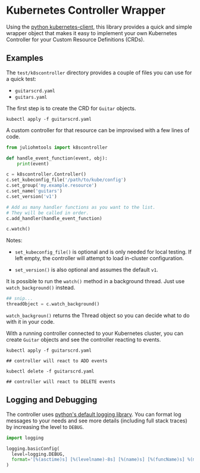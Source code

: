 # Kubernetes Controller Wrapper

Using the [python kubernetes-client](https://github.com/kubernetes-client/python), this library provides a quick and simple wrapper object that makes it easy to implement your own Kubernetes Controller for your Custom Resource Definitions (CRDs).

## Examples

The `test/k8scontroller` directory provides a couple of files you can use for a quick test:

* `guitarscrd.yaml`
* `guitars.yaml`

The first step is to create the CRD for `Guitar` objects.

```shell
kubectl apply -f guitarscrd.yaml
```

A custom controller for that resource can be improvised with a few lines of code.

```python
from juliohmtools import k8scontroller

def handle_event_function(event, obj):
    print(event)

c = k8scontroller.Controller()
c.set_kubeconfig_file('/path/to/kube/config')
c.set_group('my.example.resource')
c.set_name('guitars')
c.set_version('v1')

# Add as many handler functions as you want to the list.
# They will be called in order.
c.add_handler(handle_event_function)

c.watch()
```

Notes:

* `set_kubeconfig_file()` is optional and is only needed for local testing. If left empty, the controller will attempt to load in-cluster configuration.

* `set_version()` is also optional and assumes the default `v1`.

It is possible to run the `watch()` method in a background thread. Just use `watch_background()` instead.

```python
## snip...
threadObject = c.watch_background()
```

`watch_backgroun()` returns the Thread object so you can decide what to do with it in your code.

With a running controller connected to your Kubernetes cluster, you can create `Guitar` objects and see the controller reacting to events.

```shell
kubectl apply -f guitarscrd.yaml

## controller will react to ADD events

kubectl delete -f guitarscrd.yaml

## controller will react to DELETE events
```

## Logging and Debugging

The controller uses [python's default logging library](https://docs.python.org/3/library/logging.html). You can format log messages to your needs and see more details (including full stack traces) by increasing the level to `DEBUG`.

```python
import logging

logging.basicConfig(
  level=logging.DEBUG,
  format='[%(asctime)s] [%(levelname)-8s] [%(name)s] [%(funcName)s] %(message)s'
)
```
